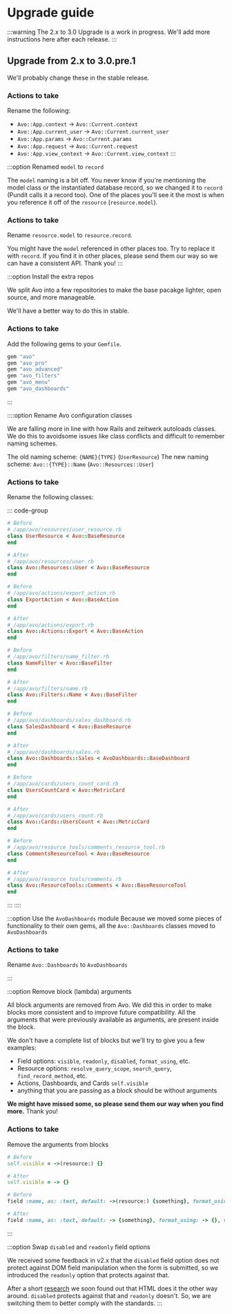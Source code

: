 # Upgrade guide

:::warning
The 2.x to 3.0 Upgrade is a work in progress. We'll add more instructions here after each release.
:::

## Upgrade from 2.x to 3.0.pre.1

We'll probably change these in the stable release.

### Actions to take

Rename the following:

- `Avo::App.context`      -> `Avo::Current.context`
- `Avo::App.current_user` -> `Avo::Current.current_user`
- `Avo::App.params`       -> `Avo::Current.params`
- `Avo::App.request`      -> `Avo::Current.request`
- `Avo::App.view_context` -> `Avo::Current.view_context`
:::

:::option Renamed `model` to `record`

The `model` naming is a bit off. You never know if you're mentioning the model class or the instantiated database record, so we changed it to `record` (Pundit calls it a record too). One of the places you'll see it the most is when you reference it off of the `resource` (`resource.model`).

### Actions to take

Rename `resource.model` to `resource.record`.

You might have the `model` referenced in other places too. Try to replace it with `record`.
If you find it in other places, please send them our way so we can have a consistent API. Thank you!
:::

:::option Install the extra repos

We split Avo into a few repositories to make the base pacakge lighter, open source, and more manageable.

We'll have a better way to do this in stable.

### Actions to take

Add the following gems to your `Gemfile`.

```ruby
gem "avo"
gem "avo_pro"
gem "avo_advanced"
gem "avo_filters"
gem "avo_menu"
gem "avo_dashboards"
```
:::

::::option Rename Avo configuration classes

We are falling more in line with how Rails and zeitwerk autoloads classes. We do this to avoidsome issues like class conflicts and difficult to remember naming schemes.

The old naming scheme: `{NAME}{TYPE}` (`UserResource`)
The new naming scheme: `Avo::{TYPE}::Name` (`Avo::Resources::User`)

### Actions to take

Rename the following classes:

::: code-group

```ruby [Resources]
# Before
# /app/avo/resources/user_resource.rb
class UserResource < Avo::BaseResource
end

# After
# /app/avo/resources/user.rb
class Avo::Resources::User < Avo::BaseResource
end
```

```ruby [Actions]
# Before
# /app/avo/actions/export_action.rb
class ExportAction < Avo::BaseAction
end

# After
# /app/avo/actions/export.rb
class Avo::Actions::Export < Avo::BaseAction
end
```

```ruby [Filters]
# Before
# /app/avo/filters/name_filter.rb
class NameFilter < Avo::BaseFilter
end

# After
# /app/avo/filters/name.rb
class Avo::Filters::Name < Avo::BaseFilter
end
```

```ruby [Dashboards]
# Before
# /app/avo/dashboards/sales_dashboard.rb
class SalesDashboard < Avo::BaseResource
end

# After
# /app/avo/dashboards/sales.rb
class Avo::Dashboards::Sales < AvoDashboards::BaseDashboard
end
```

```ruby [Cards]
# Before
# /app/avo/cards/users_count_card.rb
class UsersCountCard < Avo::MetricCard
end

# After
# /app/avo/cards/users_count.rb
class Avo::Cards::UsersCount < Avo::MetricCard
end
```

```ruby [Resource tools]
# Before
# /app/avo/resource_tools/comments_resource_tool.rb
class CommentsResourceTool < Avo::BaseResource
end

# After
# /app/avo/resource_tools/comments.rb
class Avo::ResourceTools::Comments < Avo::BaseResourceTool
end
```
:::
::::

:::option Use the `AvoDashboards` module
Because we moved some pieces of functionality to their own gems, all the `Avo::Dashboards` classes moved to `AvoDashboards`

### Actions to take

Rename `Avo::Dashboards` to `AvoDashboards`

:::


:::option Remove block (lambda) arguments

All block arguments are removed from Avo. We did this in order to make blocks more consistent and to improve future compatibility. All the arguments that were previously available as arguments, are present inside the block.

We don't have a complete list of blocks but we'll try to give you a few examples:

 - Field options: `visible`, `readonly`, `disabled`, `format_using`, etc.
 - Resource options: `resolve_query_scope`, `search_query`, `find_record_method`, etc.
 - Actions, Dashboards, and Cards `self.visible`
 - anything that you are passing as a block should be without arguments

**We might have missed some, so please send them our way when you find more.** Thank you!

### Actions to take

Remove the arguments from blocks

```ruby
# Before
self.visible = ->(resource:) {}

# After
self.visible = -> {}

# Before
field :name, as: :text, default: ->(resource:) {something}, format_using: ->(value:) {}, visible: ->(resource:) {}

# After
field :name, as: :text, default: -> {something}, format_using: -> {}, visible: -> {}
```
:::

:::option Swap `disabled` and `readonly` field options

We received some feedback in v2.x that the `disabled` field option does not protect against DOM field manipulation when the form is submitted, so we introduced the `readonly` option that protects against that.

After a short [research](https://developer.mozilla.org/en-US/docs/Web/HTML/Attributes/readonly) we soon found out that HTML does it the other way around. `disabled` protects against that and `readonly` doesn't.
So, we are switching them to better comply with the standards.
:::
